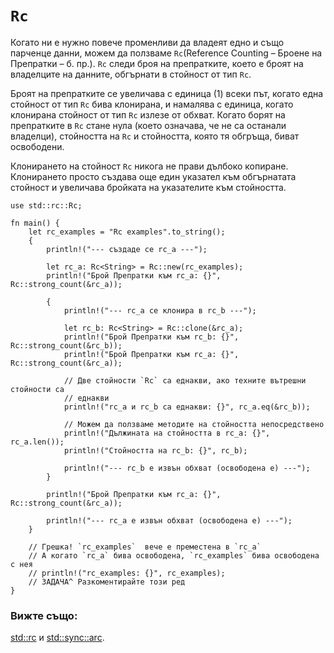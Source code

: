 # `Rc`

Когато ни е нужно повече променливи да владеят едно и също парченце данни,
можем да ползваме `Rc`(Reference Counting – Броене на Препратки – б. пр.). `Rc`
следи броя на препратките, което е броят на владелците на данните, обгърнати в
стойност от тип `Rc`. 

Броят на препратките се увеличава с единица (1) всеки път, когато една стойност
от тип `Rc` бива клонирана, и намалява с единица, когато клонирана стойност от
тип `Rc` излезе от обхват. Когато борят на препратките в `Rc` стане нула (което
означава, че не са останали владелци), стойността на `Rc` и стойността, която тя
обгръща, биват освободени.

Клонирането на стойност `Rc` никога не прави дълбоко копиране. Клонирането
просто създава още един указател към обгърнатата стойност и увеличава бройката
на указателите към стойността.

```rust,editable
use std::rc::Rc;

fn main() {
    let rc_examples = "Rc examples".to_string();
    {
        println!("--- създаде се rc_a ---");
        
        let rc_a: Rc<String> = Rc::new(rc_examples);
        println!("Брой Препратки към rc_a: {}", Rc::strong_count(&rc_a));
        
        {
            println!("--- rc_a се клонира в rc_b ---");
            
            let rc_b: Rc<String> = Rc::clone(&rc_a);
            println!("Брой Препратки към rc_b: {}", Rc::strong_count(&rc_b));
            println!("Брой Препратки към rc_a: {}", Rc::strong_count(&rc_a));
            
            // Две стойности `Rc` са еднакви, ако техните вътрешни стойности са
            // еднакви
            println!("rc_a и rc_b са еднакви: {}", rc_a.eq(&rc_b));
            
            // Можем да ползваме методите на стойността непосредствено
            println!("Дължината на стойността в rc_a: {}", rc_a.len());
            println!("Стойността на rc_b: {}", rc_b);
            
            println!("--- rc_b е извън обхват (освободена е) ---");
        }
        
        println!("Брой Препратки към rc_a: {}", Rc::strong_count(&rc_a));
        
        println!("--- rc_a е извън обхват (освободена е) ---");
    }
    
    // Грешка! `rc_examples`  вече е преместена в `rc_a`
    // А когато `rc_a` бива освободена, `rc_examples` бива освободена с нея
    // println!("rc_examples: {}", rc_examples);
    // ЗАДАЧА^ Разкоментирайте този ред
}
```

### Вижте също:

[std::rc][1] и [std::sync::arc][2].

[1]: https://doc.rust-lang.org/std/rc/index.html
[2]: https://doc.rust-lang.org/std/sync/struct.Arc.html
